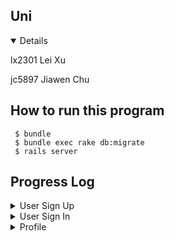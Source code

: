 ## Uni

<details open>

lx2301 Lei Xu

jc5897 Jiawen Chu
## How to run this program

```
 $ bundle
 $ bundle exec rake db:migrate                                      
 $ rails server
```

## Progress Log
</details>

<details >
<summary>User Sign Up</summary>

#### Done
* Created a Users table in database using migration (new file "_create_users.rb" created in /db/migrate and I added few lines into it).
Then followed normal steps to update schema
```
 $ rails g model User uni:string:index password:string uname:string (only run once)
 $ bundle exec rake db:migrate                                      
 $ rails server
```
* Added signup method in movies_controller
* Redefined create method in movies_controller to insert row into Users table
* To see what's inside the table users
```
$ rails db
$ .headers on
$ .mode columns    #(turn headers on and show database data in column mode )
$ .table
$ select * from users;
```
* Added "gem 'bcrypt'" into Gemfile, remember to run 'bundle install' before deploy!
* Password validation (confirm your password)
* UNI cannot be null
* Show error message use @user.errors on signup if user already exists <a href="https://stackoverflow.com/a/23975918/19843708">StackOverflow</a>
* Wrote Cucumber test
#### To DO:
- [ ] Write Rspec tests
- [ ] Can check this: <a href="https://dev.to/kjdowns/creating-a-user-login-system-ruby-on-rails-2kl2">StackOverflow</a> for checking uid of logged-in user


</details>

<details>
<summary>User Sign In</summary>

#### Done
* Completed user signin funtion and password verification

#### To DO:
- [ ] Write Cucumber
- [ ] Write Rspec tests


</details>

<details>
<summary>Profile</summary>

#### Done
* Added six attributes to the Users table in database. (Run below six times and only run once) After the table is successfully built, it should not be run.
* Get User Id and use Update method to update user attributes in the database
* Create Course page and Profile page
* Link all pages together
* Write and Pass Cucumber and Rspec test
```
 $ rails g model AddLionmailToUser lionmail:string
 $ bundle exec rake db:migrate                                      
```
* Created a profile page

#### To DO (next iteration):
- [ ] Possible change the uni
- [ ] Possible do the checkbox rather than selection
- [ ] Check email format
- [ ] (If possible: only update fields that has input/ show original info when editing)
</details>